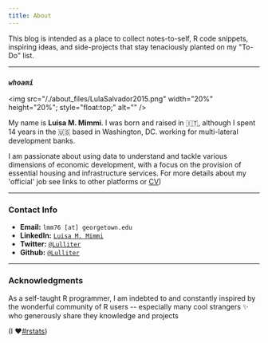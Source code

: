 ```yaml
---
title: About
---
```


This blog is intended as a place to collect notes-to-self, R code snippets, inspiring ideas, and side-projects that stay tenaciously planted on my "To-Do" list. 

---

### _`whoami`_

<!-- ![](/./about_files/LulaSalvador2015.png =100x20) -->
<img src="/./about_files/LulaSalvador2015.png" width="20%" height="20%"; style="float:top;" alt="" />

My name is **Luisa M. Mimmi**. I was born and raised in :it:, although I spent 14 years in the :us: based in Washington, DC. working for multi-lateral development banks. 

I am passionate about using data to understand and tackle various dimensions of economic development, with a focus on the provision of essential housing and infrastructure services. 
For more details about my 'official' job see links to other platforms or [CV](https://lulliter.github.io/blog/cv/)) 

 
 

<!-- ---

### Presently busy with: 

- [Survey of WSS Suppliers in Brazil (as part of my IADB work)](https://lulliter.github.io/BrazilWaterSurvey/)
- [Survey of WSS Suppliers in Mexico (as part of my IADB work)](https://lulliter.github.io/MexicoWaterSurvey/)
 

- "If You Give a Judge a Risk Score: Evidence from Kentucky Bail Decisions"
    - [Full text](/about_files/albright_judge_score.pdf) & [Slides](/about_files/slides/ecineq_19.pdf) & [Blog post](https://thelittledataset.com/2019/07/15/if-you-give-a-judge-a-risk-score/)     
    
-->
    
---

### Contact Info

- **Email:** `lmm76 [at] georgetown.edu`
- **LinkedIn:** [`Luisa M. Mimmi`](https://www.linkedin.com/in/luisa-m-mimmi/)
- **Twitter:** [`@Lulliter`](https://twitter.com/Lulliter)
- **Github:** [`@Lulliter`](https://github.com/Lulliter)


---

### Acknowledgments

As a self-taught R programmer, I am indebted to and constantly inspired by the wonderful community of R users -- especially many cool strangers :sparkles: who generously share they knowledge and projects 

(I :heart:[#rstats](https://twitter.com/hashtag/rstats))

